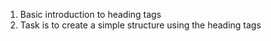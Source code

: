 1. Basic introduction to heading tags
2. Task is to create a simple structure using the heading tags